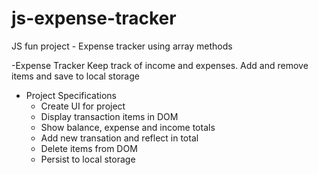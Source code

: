 # js-expense-tracker
JS fun project - Expense tracker using array methods

-Expense Tracker
  Keep track of income and expenses. Add and remove items and save to local storage

- Project Specifications
    - Create UI for project
    - Display transaction items in DOM
    - Show balance, expense and income totals
    - Add new transation and reflect in total
    - Delete items from DOM
    - Persist to local storage
